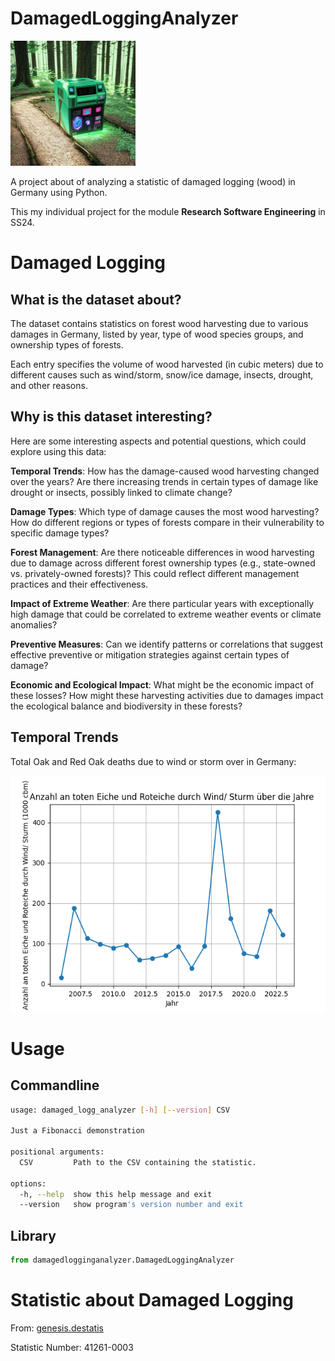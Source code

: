 # DamagedLoggingAnalyzer

<img src="logo/logo.jpeg" width="200">

A project about of analyzing a statistic of damaged logging (wood) in Germany using Python.

This my individual project for the module **Research Software Engineering** in SS24.

# Damaged Logging

## What is the dataset about?

The dataset contains statistics on forest wood harvesting due to various damages in Germany,
listed by year, type of wood species groups, and ownership types of forests. 

Each entry specifies the volume of wood harvested (in cubic meters) due to different causes
such as wind/storm, snow/ice damage, insects, drought, and other reasons.

## Why is this dataset interesting?

Here are some interesting aspects and potential questions, which could explore using this data:

**Temporal Trends**: 
How has the damage-caused wood harvesting changed over the years? 
Are there increasing trends in certain types of damage like drought or insects, possibly linked to climate change?

**Damage Types**: 
Which type of damage causes the most wood harvesting? 
How do different regions or types of forests compare in their vulnerability to specific damage types?

**Forest Management**: 
Are there noticeable differences in wood harvesting due to damage across different forest ownership types 
(e.g., state-owned vs. privately-owned forests)? This could reflect different management practices and their effectiveness.

**Impact of Extreme Weather**: 
Are there particular years with exceptionally high damage that could be correlated to extreme weather events or climate anomalies?

**Preventive Measures**: 
Can we identify patterns or correlations that suggest effective preventive or mitigation strategies against certain types of damage?

**Economic and Ecological Impact**: 
What might be the economic impact of these losses? 
How might these harvesting activities due to damages impact the ecological balance and biodiversity in these forests?

## Temporal Trends

Total Oak and Red Oak deaths due to wind or storm over in Germany:

<img src="plots/Eiche_und_Roteiche/Wind__Sturm/Insgesamt/plot.png">

# Usage

## Commandline

```bash
usage: damaged_logg_analyzer [-h] [--version] CSV

Just a Fibonacci demonstration

positional arguments:
  CSV         Path to the CSV containing the statistic.

options:
  -h, --help  show this help message and exit
  --version   show program's version number and exit

```

## Library

```python
from damagedlogginganalyzer.DamagedLoggingAnalyzer
```

# Statistic about Damaged Logging

From: [genesis.destatis](https://www-genesis.destatis.de/genesis/online?operation=abruftabelleBearbeiten&levelindex=1&levelid=1713202276894&auswahloperation=abruftabelleAuspraegungAuswaehlen&auswahlverzeichnis=ordnungsstruktur&auswahlziel=werteabruf&code=41261-0003&auswahltext=&werteabruf=starten)

Statistic Number: 41261-0003